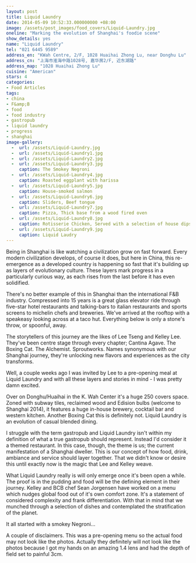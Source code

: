 ```yaml
---
layout: post
title: Liquid Laundry
date: 2014-05-09 10:52:33.000000000 +08:00
image: /assets/post_images/food_covers/Liquid-Laundry.jpg
oneline: "Marking the evolution of Shanghai's foodie scene"
show_details: yes
name: "Liquid Laundry"
tel: "021 6445 9589"
address_en: "KWah Centre, 2/F, 1028 Huaihai Zhong Lu, near Donghu Lu"
address_cn: "上海市淮海中路1028号, 嘉华房2/F, 近东湖路"
address_map: "1028 Huaihai Zhong Lu"
cuisine: "American"
stars: 4
categories:
- Food Articles
tags:
- china
- F&amp;B
- food
- food industry
- gastropub
- liquid laundry
- progress
- shanghai
image-gallery:
  -  url: /assets/Liquid-Laundry.jpg
  -  url: /assets/Liquid-Laundry1.jpg
  -  url: /assets/Liquid-Laundry2.jpg
  -  url: /assets/Liquid-Laundry3.jpg
     caption: The Smokey Negroni
  -  url: /assets/Liquid-Laundry4.jpg
     caption: Roasted eggplant with harissa
  -  url: /assets/Liquid-Laundry5.jpg
     caption: House-smoked salmon
  -  url: /assets/Liquid-Laundry6.jpg
     caption: Sliders, Beef tongue
  -  url: /assets/Liquid-Laundry7.jpg
     caption: Pizza, Thick base from a wood fired oven
  -  url: /assets/Liquid-Laundry8.jpg
     caption: Rotisserie Chicken, Served with a selection of house dips
  -  url: /assets/Liquid-Laundry9.jpg
     caption: Liquid Laudry
---
```

Being in Shanghai is like watching a civilization grow on fast forward. Every modern civilization develops, of course it does, but here in China, this re-emergence as a developed country is happening so fast that it's building up as layers of evolutionary culture. These layers mark progress in a particularly curious way, as each rises from the last before it has even solidified.

There's no better example of this in Shanghai than the international F&amp;B industry. Compressed into 15 years is a great glass elevator ride through five-star hotel restaurants and talking-bars to italian restaurants and sports screens to michelin chefs and breweries. We've arrived at the rooftop with a speakeasy looking across at a taco hut. Everything below is only a stone's throw, or spoonful, away.

The storytellers of this journey are the likes of Lee Tseng and Kelley Lee. They've been centre stage through every chapter; Cantina Agave. The Boxing Cat. The Alchemist. Sproutworks. Names synonymous with our Shanghai journey, they're unlocking new flavors and experiences as the city transforms.

Well, a couple weeks ago I was invited by Lee to a pre-opening meal at Liquid Laundry and with all these layers and stories in mind - I was pretty damn excited.

Over on Donghu/Huaihai in the K. Wah Center it's a huge 250 covers space. Zoned with subway tiles, reclaimed wood and Edision bulbs (welcome to Shanghai 2014), it features a huge in-house brewery, cocktail bar and western kitchen. Another Boxing Cat this is definitely not. Liquid Laundry is an evolution of casual blended dining.

I struggle with the term gastropub and Liquid Laundry isn't within my definition of what a true gastropub should represent. Instead I'd consider it a themed restaurant. In this case, though, the theme is us; the current manifestation of a Shanghai dweller. This is our concept of how food, drink, ambiance and service should layer together. That we didn't know or desire this until exactly now is the magic that Lee and Kelley weave.

What Liquid Laundry really is will only emerge once it's been open a while. The proof is in the pudding and food will be the defining element in their journey. Kelley and BCB chef Sean Jorgensen have worked on a menu which nudges global food out of it's own comfort zone. It's a statement of considered complexity and frank differentiation. With that in mind that we munched through a selection of dishes and contemplated the stratification of the planet.<br />

It all started with a smokey Negroni...

A couple of disclaimers. This was a pre-opening menu so the actual food may not look like the photos. Actually they definitely will not look like the photos because I got my hands on an amazing 1.4 lens and had the depth of field set to painful 3cm.